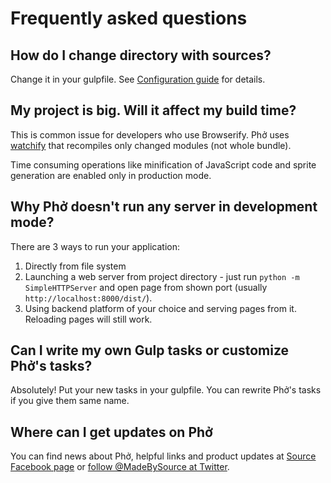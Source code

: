 # Frequently asked questions

## How do I change directory with sources?
Change it in your gulpfile. See [Configuration guide](configuration.md) for details.

## My project is big. Will it affect my build time?

This is common issue for developers who use Browserify. Phở uses [watchify](https://github.com/substack/watchify) that recompiles only changed modules (not whole bundle).

Time consuming operations like minification of JavaScript code and sprite generation are enabled only in production mode.

## Why Phở doesn't run any server in development mode?

There are 3 ways to run your application:

1. Directly from file system
1. Launching a web server from project directory - just run ```python -m SimpleHTTPServer``` and open page from shown port (usually `http://localhost:8000/dist/`).
1. Using backend platform of your choice and serving pages from it. Reloading pages will still work.

## Can I write my own Gulp tasks or customize Phở's tasks?
Absolutely! Put your new tasks in your gulpfile. You can rewrite Phở's tasks if you give them same name.

<!--## Can I write my own npm module as Phở extension?-->

## Where can I get updates on Phở

You can find news about Phở, helpful links and product updates at [Source Facebook page](https://www.facebook.com/madebysource) or [follow @MadeBySource at Twitter](https://twitter.com/MadeBySource).